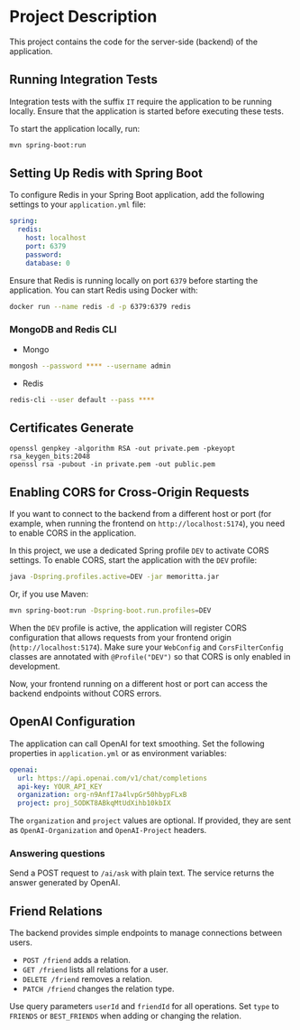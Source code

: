 # Project Description

This project contains the code for the server-side (backend) of the application.

## Running Integration Tests

Integration tests with the suffix `IT` require the application to be running locally. Ensure that the application is
started before executing these tests.

To start the application locally, run:

```bash
mvn spring-boot:run
```

## Setting Up Redis with Spring Boot

To configure Redis in your Spring Boot application, add the following settings to your `application.yml` file:

```yaml
spring:
  redis:
    host: localhost
    port: 6379
    password:
    database: 0
```

Ensure that Redis is running locally on port `6379` before starting the application. You can start Redis using Docker
with:

```bash
docker run --name redis -d -p 6379:6379 redis
```

### MongoDB and Redis CLI

* Mongo

```bash
mongosh --password **** --username admin
```

* Redis

```bash
redis-cli --user default --pass ****
```

## Certificates Generate

```aiignore
openssl genpkey -algorithm RSA -out private.pem -pkeyopt rsa_keygen_bits:2048
openssl rsa -pubout -in private.pem -out public.pem
```

## Enabling CORS for Cross-Origin Requests

If you want to connect to the backend from a different host or port (for example, when running the frontend on
`http://localhost:5174`), you need to enable CORS in the application.

In this project, we use a dedicated Spring profile `DEV` to activate CORS settings. To enable CORS, start the
application with the `DEV` profile:

```bash
java -Dspring.profiles.active=DEV -jar memoritta.jar
```

Or, if you use Maven:

```bash
mvn spring-boot:run -Dspring-boot.run.profiles=DEV
```

When the `DEV` profile is active, the application will register CORS configuration that allows requests from your
frontend origin (`http://localhost:5174`). Make sure your `WebConfig` and `CorsFilterConfig` classes are annotated with
`@Profile("DEV")` so that CORS is only enabled in development.

Now, your frontend running on a different host or port can access the backend endpoints without CORS errors.


## OpenAI Configuration

The application can call OpenAI for text smoothing. Set the following properties in `application.yml` or as environment variables:

```yaml
openai:
  url: https://api.openai.com/v1/chat/completions
  api-key: YOUR_API_KEY
  organization: org-n9AnfI7a4lvpGr50hbypFLxB
  project: proj_5ODKT8ABkqMtUdXihb10kbIX
```

The `organization` and `project` values are optional. If provided, they are sent as `OpenAI-Organization` and `OpenAI-Project` headers.

### Answering questions

Send a POST request to `/ai/ask` with plain text. The service returns the answer generated by OpenAI.

## Friend Relations

The backend provides simple endpoints to manage connections between users.

- `POST /friend` adds a relation.
- `GET /friend` lists all relations for a user.
- `DELETE /friend` removes a relation.
- `PATCH /friend` changes the relation type.

Use query parameters `userId` and `friendId` for all operations. Set `type` to `FRIENDS` or `BEST_FRIENDS` when adding or changing the relation.
